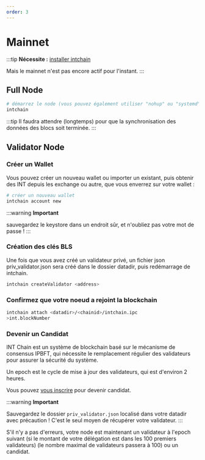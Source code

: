 ```yaml
---
order: 3
---
```


# Mainnet

:::tip
**Nécessite :** [installer intchain](2-install.md)

Mais le mainnet n'est pas encore actif pour l'instant.
:::

## Full Node

```bash
# démarrez le node (vous pouvez également utiliser "nohup" ou "systemd" pour démarrer en arrière-plan)
intchain 
```

:::tip
Il faudra attendre (longtemps) pour que la synchronisation des données des blocs soit terminée.
:::

## Validator Node

### Créer un Wallet

Vous pouvez créer un nouveau wallet ou importer un existant, puis obtenir des INT depuis les exchange ou autre, que vous enverrez sur votre wallet :

```bash
# créer un nouveau wallet
intchain account new
```

:::warning
**Important**

sauvegardez le keystore dans un endroit sûr, et n'oubliez pas votre mot de passe !
:::


### Création des clés BLS

Une fois que vous avez créé un validateur privé, un fichier json priv_validator.json sera créé dans le dossier datadir, puis redémarrage de intchain.

```bash
intchain createValidator <address>
```

### Confirmez que votre noeud a rejoint la blockchain

```bash
intchain attach <datadir>/<chainid>/intchain.ipc
>int.blockNumber
```

### Devenir un Candidat

INT Chain est un système de blockchain basé sur le mécanisme de consensus IPBFT, qui nécessite le remplacement régulier des validateurs pour assurer la sécurité du système.

Un epoch est le cycle de mise à jour des validateurs, qui est d'environ 2 heures.

Vous pouvez [vous inscrire](../json-rpc/2-int.md#int_register) pour devenir candidat.


:::warning
**Important**

Sauvegardez le dossier `priv_validator.json` localisé dans votre datadir avec précaution ! C'est le seul moyen de récupérer votre validateur.
:::

S'il n'y a pas d'erreurs, votre node est maintenant un validateur à l'epoch suivant (si le montant de votre délégation est dans les 100 premiers validateurs) (le nombre maximal de validateurs passera à 100) ou un candidat.
